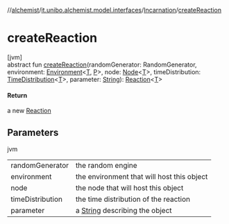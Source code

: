 //[alchemist](../../../index.md)/[it.unibo.alchemist.model.interfaces](../index.md)/[Incarnation](index.md)/[createReaction](create-reaction.md)

# createReaction

[jvm]\
abstract fun [createReaction](create-reaction.md)(randomGenerator: RandomGenerator, environment: [Environment](../-environment/index.md)<[T](../-action/index.md), [P](../-layer/index.md)>, node: [Node](../-node/index.md)<[T](../-action/index.md)>, timeDistribution: [TimeDistribution](../-time-distribution/index.md)<[T](../-action/index.md)>, parameter: [String](https://docs.oracle.com/javase/8/docs/api/java/lang/String.html)): [Reaction](../-reaction/index.md)<[T](../-action/index.md)>

#### Return

a new [Reaction](../-reaction/index.md)

## Parameters

jvm

| | |
|---|---|
| randomGenerator | the random engine |
| environment | the environment that will host this object |
| node | the node that will host this object |
| timeDistribution | the time distribution of the reaction |
| parameter | a [String](https://docs.oracle.com/javase/8/docs/api/java/lang/String.html) describing the object |
